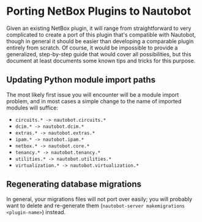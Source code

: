 # Porting NetBox Plugins to Nautobot

Given an existing NetBox plugin, it will range from straightforward to very complicated to create a port of this plugin that's compatible with Nautobot, though in general it should be easier than developing a comparable plugin entirely from scratch. Of course, it would be impossible to provide a generalized, step-by-step guide that would cover all possibilities, but this document at least documents some known tips and tricks for this purpose.

## Updating Python module import paths

The most likely first issue you will encounter will be a module import problem, and in most cases a simple change to the name of imported modules will suffice:

- `circuits.* -> nautobot.circuits.*`
- `dcim.* -> nautobot.dcim.*`
- `extras.* -> nautobot.extras.*`
- `ipam.* -> nautobot.ipam.*`
- `netbox.* -> nautobot.core.*`
- `tenancy.* -> nautobot.tenancy.*`
- `utilities.* -> nautobot.utilities.*`
- `virtualization.* -> nautobot.virtualization.*`

## Regenerating database migrations

In general, your migrations files will not port over easily; you will probably want to delete and re-generate them (`nautobot-server makemigrations <plugin-name>`) instead.
